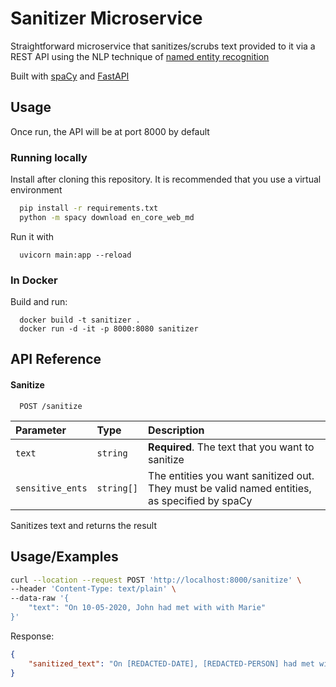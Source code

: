 
# Sanitizer Microservice

Straightforward microservice that sanitizes/scrubs text provided to it via a REST API using the NLP technique of [named entity recognition](https://en.wikipedia.org/wiki/Named-entity_recognition)

Built with [spaCy](http://spacy.io) and [FastAPI](https://fastapi.tiangolo.com/)


## Usage 

Once run, the API will be at port 8000 by default

### Running locally

Install after cloning this repository. It is recommended that you use a virtual environment

```bash 
  pip install -r requirements.txt
  python -m spacy download en_core_web_md

```
Run it with

```
  uvicorn main:app --reload
```

### In Docker

Build and run:

```
  docker build -t sanitizer .
  docker run -d -it -p 8000:8080 sanitizer
```

## API Reference

#### Sanitize

```http
  POST /sanitize
```

| Parameter | Type     | Description                |
| :-------- | :------- | :------------------------- |
| `text` | `string` | **Required**. The text that you want to sanitize 
| `sensitive_ents` | `string[]` | The entities you want sanitized out. They must be valid named entities, as specified by spaCy

Sanitizes text and returns the result
## Usage/Examples

```bash 
curl --location --request POST 'http://localhost:8000/sanitize' \
--header 'Content-Type: text/plain' \
--data-raw '{
    "text": "On 10-05-2020, John had met with with Marie"
}'
```
Response:

```json
{
    "sanitized_text": "On [REDACTED-DATE], [REDACTED-PERSON] had met with with [REDACTED-PERSON]"
}

```

  
